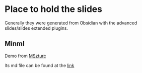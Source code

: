 # Place to hold the slides 

Generally they were generated from Obsidian with the advanced slides/slides extended plugins.


## Minml 

Demo from [MSzturc](https://mszturc.github.io/obsidian-advanced-slides/examples/minml)

Its md file can be found at the [link](https://forum.obsidian.md/t/advanced-slides-snippets-showcases/29529/2)

